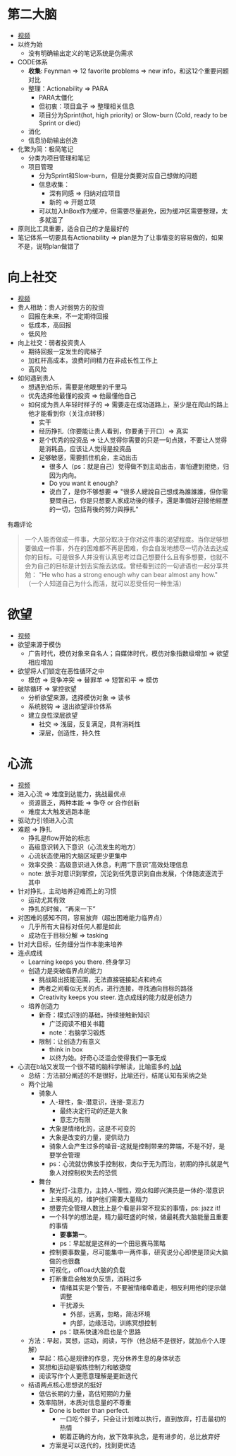 # 第二大脑
* [视频](https://www.youtube.com/watch?v=5kNCcpM61eo)
* 以终为始
	* 没有明确输出定义的笔记系统是伪需求
* CODE体系
	* **收集**: Feynman => 12 favorite problems => new info，和这12个重要问题对比
	* 整理：Actionability => PARA
		* PARA太僵化
		* 但初衷：项目盒子 => 整理相关信息
		* 项目分为Sprint(hot, high priority) or Slow-burn (Cold, ready to be Sprint or died)
	* 消化
	* 信息协助输出创造
* 化繁为简：极简笔记
	* 分类为项目管理和笔记
	* 项目管理
		* 分为Sprint和Slow-burn，但是分类要对应自己想做的问题
		* 信息收集：
			* 深有同感 => 归纳对应项目
			* 新的 => 开题立项
		* 可以加入InBox作为缓冲，但需要尽量避免，因为缓冲区需要整理，太多就滥了
* 原则比工具重要，适合自己的才是最好的
* 笔记体系一切要具有Actionability => plan是为了让事情变的容易做的，如果不是，说明plan做错了

# 向上社交
* [视频](https://www.youtube.com/watch?v=zUcU-B-bfrg)
* 贵人相助：贵人对弱势方的投资
	* 回报在未来，不一定期待回报
	* 低成本，高回报
	* 低风险
* 向上社交：弱者投资贵人
	* 期待回报一定发生的爬梯子
	* 加杠杆高成本，浪费时间精力在非成长性工作上
	* 高风险
* 如何遇到贵人
	* 想遇到伯乐，需要是他眼里的千里马
	* 优先选择他最懂的投资 => 他最懂他自己
	* 如何成为贵人年轻时样子的 => 需要走在成功道路上，至少是在爬山的路上他才能看到你（关注点转移）
		* 实干
		* 经历挣扎（你要能让贵人看到，你要勇于开口）=> 真实
		* 是个优秀的投资品 => 让人觉得你需要的只是一句点拨，不要让人觉得是消耗品，应该让人觉得是投资品
		* 足够敏感，需要抓住机会，主动出击
			* 很多人（ps：就是自己）觉得做不到主动出击，害怕遭到拒绝，归因为内向。
			* Do you want it enough?
			* 说白了，是你不够想要 => "很多人總說自己想成為誰誰誰，但你需要問自己，你是只想要人家成功後的樣子，還是準備好迎接他經歷的一切，包括背後的努力與掙扎"

有趣评论
> 一个人能否做成一件事，大部分取决于你对这件事的渴望程度。当你足够想要做成一件事，外在的困难都不再是困难，你会自发地想尽一切办法去达成你的目标。可是很多人并没有认真思考过自己想要什么且有多想要，也就不会为自己的目标是计划去实施去达成。曾经看到过的一句谚语也一起分享共勉： "He who has a strong enough why can bear almost any how." （一个人知道自己为什么而活，就可以忍受任何一种生活）

# 欲望
* [视频](https://www.youtube.com/watch?v=kSLg9PmvslY)
* 欲望来源于模仿
	* 广告时代，模仿对象来自名人；自媒体时代，模仿对象指数级增加 => 欲望相应增加
* 欲望将人们锁定在恶性循环之中
	* 模仿 => 竞争冲突 => 替罪羊 => 短暂和平 => 模仿
* 破除循环 => 掌控欲望
	* 分析欲望来源，选择模仿对象 => 读书
	* 系统脱钩 => 退出欲望评价体系
	* 建立良性深层欲望
		* 社交 => 浅层，反复满足，具有消耗性
		* 深层，创造性，持久性

# 心流
* [视频](https://www.youtube.com/watch?v=d_eSeA2qPVc)
* 进入心流 => 难度到达能力，挑战最优点
	* 资源匮乏，两种本能 => 争夺 or 合作创新
	* 难度太大触发逃跑本能
* 驱动力引领进入心流
* 难题 => 挣扎
	* 挣扎是flow开始的标志
	* 高级意识转入下意识（心流发生的地方）
	* 心流状态使用的大脑区域更少更集中
	* 效率交换：高级意识进入休息，利用“下意识”高效处理信息
	* note: 放手对意识到掌控，沉沦到任凭意识到自由发展，个体随波逐流于其中
* 针对挣扎，主动培养迎难而上的习惯
	* 运动尤其有效
	* 挣扎的时候，“再来一下”
* 对困难的感知不同，容易放弃（超出困难能力临界点）
	* 几乎所有大目标对任何人都是如此
	* 成功在于目标分解 => tasking
* 针对大目标，任务细分当作本能来培养
* 连点成线
	* Learning keeps you there. 终身学习
	* 创造力是突破临界点的能力
		* 挑战超出技能范围，无法直接链接起点和终点
		* 两者之间看似无关的点，进行连接，寻找通向目标的路径
		* Creativity keeps you steer. 连点成线的能力就是创造力
	* 培养创造力
		* 新奇：模式识别的基础，持续接触新知识
			* 广泛阅读不相关书籍
			* note：右脑学习锻炼
		* 限制：让创造力有意义
			* think in box
			* 以终为始。好奇心泛滥会使得我们一事无成
* 心流在b站又发现一个很不错的脑科学解读，比喻蛮多的,[b站](https://www.bilibili.com/video/BV1JN4y1H76J/?spm_id_from=333.1007.0.0&vd_source=7781261991941d597260a7d004b83d25)
	* 总结：方法部分阐述的不是很好，比喻还行，结尾认知有采纳之处
	* 两个比喻
		* 骑象人
			* 人-理性，象-潜意识，连接-意志力
				* 最终决定行动的还是大象
				* 意志力有限
			* 大象是情绪化的，这是不可变的
			* 大象是改变的力量，提供动力
			* 骑象人会产生过多的噪音-这就是控制带来的弊端，不是不好，是要学会管理
			* ps：心流就仿佛放手控制权，类似于无为而治，初期的挣扎就是气象人对控制权失去的恐慌
		* 舞台
			* 聚光灯-注意力，主持人-理性，观众和即兴演员是一体的-潜意识
			* 上来捣乱的，维护他们需要大量精力
			* 想要完全管理人数比上是个看是非常不现实的事情，ps: jazz it!
			* 一个科学的想法是，精力最旺盛的时候，做最耗费大脑能量且重要的事情
				* **要事第一**。
				* ps：早起就是这样的一个田忌赛马策略
			* 控制要事数量，尽可能集中一两件事，研究说分心即使是顶尖大脑做的也很蠢
			* 可视化，offload大脑的负载
			* 打断重启会触发负反馈，消耗过多
				* 情绪其实是个警告，不要被情绪牵着走，相反利用他的提示做调整
				* 干扰源头
					* 外部，远离，忽略，简洁环境
					* 内部，边缘活动，训练冥想控制
				* ps：联系快速冷启也是个思路
	* 方法：早起，冥想，运动，阅读，写作（他总结不是很好，就加点个人理解）
		* 早起：核心是规律的作息，充分休养生息的身体状态
		* 冥想和运动是锻炼控制力和敏捷度
		* 阅读写作个人更愿意理解是更新迭代
	* 结语两点核心思想说的挺好
		* 低估长期的力量，高估短期的力量
		* 效率陷阱，本质对信息量的不尊重
			* Done is better than perfect.
				* 一口吃个胖子，只会让计划难以执行，直到放弃，打击最初的热情
				* 朝着正确的方向，放下效率执念，是有进步的，总比放弃好
			* 方案是可以迭代的，找到更优选